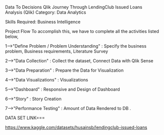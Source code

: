 Data To Decisions Qlik Journey Through LendingClub Issued Loans Analysis (Qlik)
Category: Data Analytics

Skills Required: Business Intelligence
 
Project Flow
To accomplish this, we have to complete all the activities listed below,

1-->"Define Problem / Problem Understanding" : Specify the business problem, Business requirements, Literature Survey

2-->"Data Collection" : Collect the dataset, Connect Data with Qlik Sense

3-->"Data Preparation" : Prepare the Data for Visualization

4-->"Data Visualizations" : Visualizations

5-->"Dashboard" : Responsive and Design of Dashboard

6-->"Story" : Story Creation

7-->"Performance Testing" :  Amount of Data Rendered to DB .


DATA SET LINK=== 

https://www.kaggle.com/datasets/husainsb/lendingclub-issued-loans


